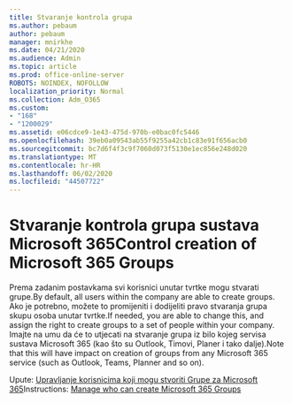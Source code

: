 ```yaml
---
title: Stvaranje kontrola grupa
ms.author: pebaum
author: pebaum
manager: mnirkhe
ms.date: 04/21/2020
ms.audience: Admin
ms.topic: article
ms.prod: office-online-server
ROBOTS: NOINDEX, NOFOLLOW
localization_priority: Normal
ms.collection: Adm_O365
ms.custom:
- "168"
- "1200029"
ms.assetid: e06cdce9-1e43-475d-970b-e0bac0fc5446
ms.openlocfilehash: 39eb0a09543ab55f9255a42cb1c83e91f656acb0
ms.sourcegitcommit: bc7d6f4f3c9f7060d073f5130e1ec856e248d020
ms.translationtype: MT
ms.contentlocale: hr-HR
ms.lasthandoff: 06/02/2020
ms.locfileid: "44507722"
---
```

# <a name="control-creation-of-microsoft-365-groups"></a><span data-ttu-id="e95c8-102">Stvaranje kontrola grupa sustava Microsoft 365</span><span class="sxs-lookup"><span data-stu-id="e95c8-102">Control creation of Microsoft 365 Groups</span></span>

<span data-ttu-id="e95c8-103">Prema zadanim postavkama svi korisnici unutar tvrtke mogu stvarati grupe.</span><span class="sxs-lookup"><span data-stu-id="e95c8-103">By default, all users within the company are able to create groups.</span></span> <span data-ttu-id="e95c8-104">Ako je potrebno, možete to promijeniti i dodijeliti pravo stvaranja grupa skupu osoba unutar tvrtke.</span><span class="sxs-lookup"><span data-stu-id="e95c8-104">If needed, you are able to change this, and assign the right to create groups to a set of people within your company.</span></span> <span data-ttu-id="e95c8-105">Imajte na umu da će to utjecati na stvaranje grupa iz bilo kojeg servisa sustava Microsoft 365 (kao što su Outlook, Timovi, Planer i tako dalje).</span><span class="sxs-lookup"><span data-stu-id="e95c8-105">Note that this will have impact on creation of groups from any Microsoft 365 service (such as Outlook, Teams, Planner and so on).</span></span>
  
<span data-ttu-id="e95c8-106">Upute: [Upravljanje korisnicima koji mogu stvoriti Grupe za Microsoft 365](https://docs.microsoft.com/microsoft-365/admin/create-groups/manage-creation-of-groups)</span><span class="sxs-lookup"><span data-stu-id="e95c8-106">Instructions: [Manage who can create Microsoft 365 Groups](https://docs.microsoft.com/microsoft-365/admin/create-groups/manage-creation-of-groups)</span></span>
